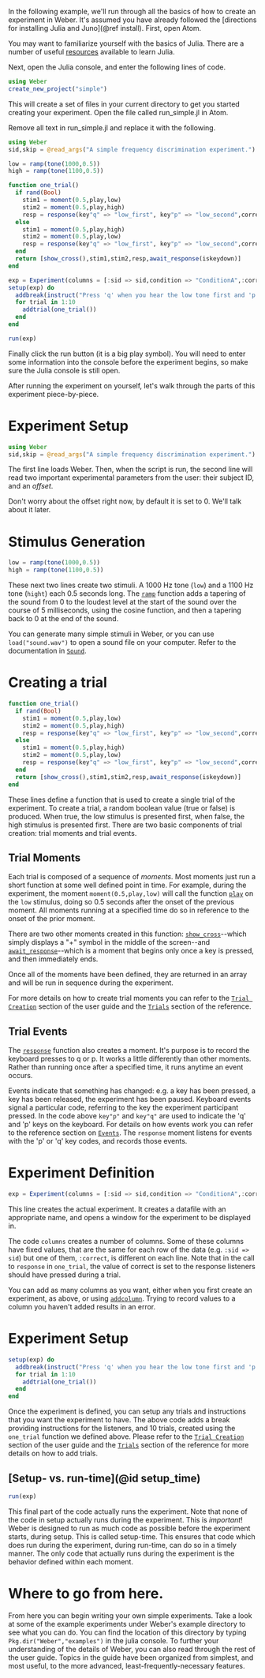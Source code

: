In the following example, we'll run through all the basics of how to create an
experiment in Weber. It's assumed you have already followed the [directions for
installing Julia and Juno](@ref install). First, open Atom.

You may want to familiarize yourself with the basics of Julia. There are a
number of useful
[resources](http://docs.julialang.org/en/stable/manual/getting-started/#resources)
available to learn Julia.

Next, open the Julia console, and enter the following lines of code.

```julia
using Weber
create_new_project("simple")
```

This will create a set of files in your current directory to get you started
creating your experiment. Open the file called run_simple.jl in Atom.

Remove all text in run_simple.jl and replace it with the following.

```julia
using Weber
sid,skip = @read_args("A simple frequency discrimination experiment.")

low = ramp(tone(1000,0.5))
high = ramp(tone(1100,0.5))

function one_trial()
  if rand(Bool)
    stim1 = moment(0.5,play,low)
	stim2 = moment(0.5,play,high)
    resp = response(key"q" => "low_first", key"p" => "low_second",correct = "low_first")
  else
	stim1 = moment(0.5,play,high)
	stim2 = moment(0.5,play,low)
    resp = response(key"q" => "low_first", key"p" => "low_second",correct = "low_second")	
  end
  return [show_cross(),stim1,stim2,resp,await_response(iskeydown)]
end

exp = Experiment(columns = [:sid => sid,condition => "ConditionA",:correct],skip=skip)
setup(exp) do
  addbreak(instruct("Press 'q' when you hear the low tone first and 'p' otherwise."))
  for trial in 1:10
    addtrial(one_trial())
  end
end

run(exp)
```

Finally click the run button (it is a big play symbol). You will need to
enter some information into the console before the experiment begins, so make sure
the Julia console is still open.

After running the experiment on yourself, let's walk through the parts of this
experiment piece-by-piece.

# Experiment Setup

```julia
using Weber
sid,skip = @read_args("A simple frequency discrimination experiment.")
```

The first line loads Weber. Then, when the script is run, the second line will read two important experimental parameters from the user: their subject ID, and an *offset*.

Don't worry about the offset right now, by default it is set to 0. We'll talk about it later.

# Stimulus Generation

```julia
low = ramp(tone(1000,0.5))
high = ramp(tone(1100,0.5))
```

These next two lines create two stimuli. A 1000 Hz tone (`low`) and a 1100 Hz
tone (`hight`) each 0.5 seconds long. The [`ramp`](@ref) function adds a tapering of the
sound from 0 to the loudest level at the start of the sound over the course of 5
milliseconds, using the cosine function, and then a tapering back to 0 at the
end of the sound.

You can generate many simple stimuli in Weber, or you can use `load("sound.wav")`
to open a sound file on your computer. Refer to the documentation in
[`Sound`](sound.md).

# Creating a trial

```julia
function one_trial()
  if rand(Bool)
    stim1 = moment(0.5,play,low)
	stim2 = moment(0.5,play,high)
    resp = response(key"q" => "low_first", key"p" => "low_second",correct = "low_first")
  else
	stim1 = moment(0.5,play,high)
	stim2 = moment(0.5,play,low)
    resp = response(key"q" => "low_first", key"p" => "low_second",correct = "low_second")	
  end
  return [show_cross(),stim1,stim2,resp,await_response(iskeydown)]
end
```

These lines define a function that is used to create a single trial of the
experiment. To create a trial, a random boolean value (true or false) is
produced. When true, the low stimulus is presented first, when false, the high
stimulus is presented first. There are two basic components of trial creation:
trial moments and trial events.

## Trial Moments

Each trial is composed of a sequence of *moments*. Most moments just run a
short function at some well defined point in time. For example, during the
experiment, the moment `moment(0.5,play,low)` will call the function
[`play`](@ref) on the `low` stimulus, doing so 0.5 seconds after the onset of
the previous moment. All moments running at a specified time do so in reference
to the onset of the prior moment.

There are two other moments created in this function: [`show_cross`](@ref)--which simply
displays a "+" symbol in the middle of the screen--and
[`await_response`](@ref)--which is a moment that begins only once a key is
pressed, and then immediately ends.

Once all of the moments have been defined, they are returned in an array and
will be run in sequence during the experiment.

For more details on how to create trial moments you can refer to the
[`Trial Creation`](trial_guide.md) section of the user guide and the [`Trials`](trials.md)
section of the reference.

## Trial Events

The [`response`](@ref) function also creates a moment. It's purpose is to record
the keyboard presses to q or p. It works a little differently than other
moments. Rather than running once after a specified time, it runs anytime an
event occurs.

Events indicate that something has changed: e.g. a key has been pressed, a key
has been released, the experiment has been paused. Keyboard events signal a
particular code, referring to the key the experiment participant pressed. In the
code above `key"p"` and `key"q"` are used to indicate the 'q' and 'p' keys on
the keyboard. For details on how events work you can refer to the reference
section on [`Events`](event.md). The `response` moment listens for events with the
'p' or 'q' key codes, and records those events.

# Experiment Definition

```julia
exp = Experiment(columns = [:sid => sid,condition => "ConditionA",:correct],skip=skip) 
```

This line creates the actual experiment. It creates a datafile with an
appropriate name, and opens a window for the experiment to be displayed in.

The code `columns` creates a number of columns. Some of these columns have fixed
values, that are the same for each row of the data (e.g. `:sid => sid`) but one
of them, `:correct`, is different on each line. Note that in the call to `response` in
`one_trial`, the value of correct is set to the response listeners should have
pressed during a trial.

You can add as many columns as you want, either when you first create an
experiment, as above, or using [`addcolumn`](@ref). Trying to record values to a
column you haven't added results in an error.

# Experiment Setup

```julia
setup(exp) do
  addbreak(instruct("Press 'q' when you hear the low tone first and 'p' otherwise."))
  for trial in 1:10
    addtrial(one_trial())
  end
end
```

Once the experiment is defined, you can setup any trials and instructions that
you want the experiment to have. The above code adds a break providing
instructions for the listeners, and 10 trials, created using the `one_trial`
function we defined above. Please refer to the [`Trial Creation`](trial_guide.md) section
of the user guide and the [`Trials`](trials.md) section of the reference for more
details on how to add trials.

## [Setup- vs. run-time](@id setup_time)

```julia
run(exp)
```

This final part of the code actually runs the experiment. Note that none of the
code in setup actually runs during the experiment. This is _important_! Weber is
designed to run as much code as possible before the experiment starts, during
setup. This is called setup-time. This ensures that code which
does run during the experiment, during run-time, can do so in a timely manner. The
only code that actually runs during the experiment is the behavior defined
within each moment.

# Where to go from here.

From here you can begin writing your own simple experiments. Take a look at some
of the example experiments under Weber's example directory to see what you can
do. You can find the location of this directory by typing
`Pkg.dir("Weber","examples")` in the julia console. To further your
understanding of the details of Weber, you can also read through the rest of the
user guide. Topics in the guide have been organized from simplest, and most
useful, to the more advanced, least-frequently-necessary features.

